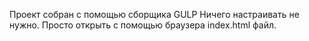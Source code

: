 Проект собран с помощью сборщика GULP
Ничего настраивать не нужно. Просто открыть с помощью браузера index.html файл.
